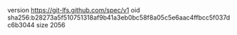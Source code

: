 version https://git-lfs.github.com/spec/v1
oid sha256:b28273a5f510751318af9b41a3eb0bc58f8a05c5e6aac4ffbcc5f037dc6b3044
size 2056
